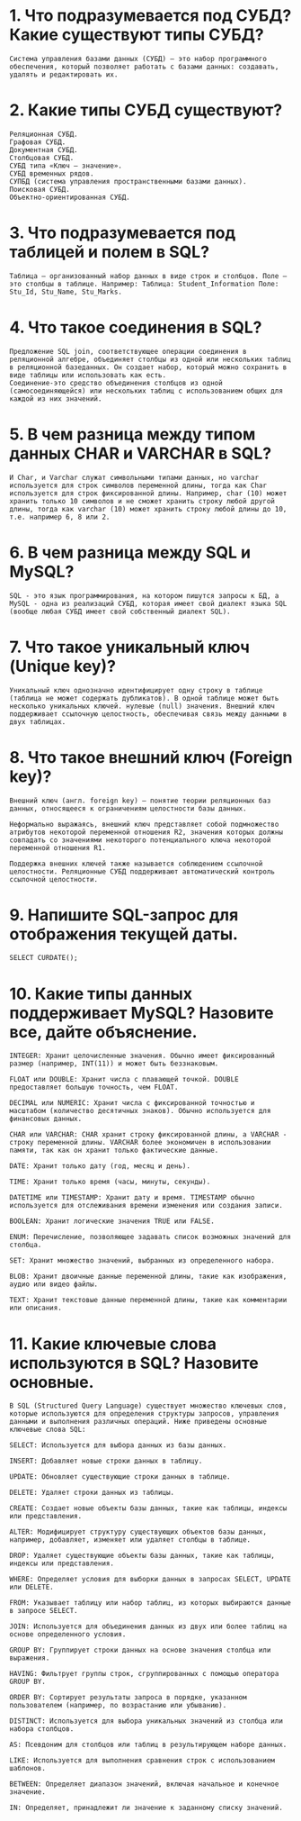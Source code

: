 <!DOCTYPE html>
<html lang="en">
<head>
    <meta charset="UTF-8">
    <meta name="viewport" content="width=device-width, initial-scale=1.0">
    <title>Ответы на вопросы</title>
</head>
<body>
    
#  1. Что подразумевается под СУБД? Какие существуют типы СУБД?
    Система управления базами данных (СУБД) — это набор программного обеспечения, который позволяет работать с базами данных: создавать, удалять и редактировать их.

# 2. Какие типы СУБД существуют?

    Реляционная СУБД.
    Графовая СУБД.
    Документная СУБД.
    Столбцовая СУБД.
    СУБД типа «Ключ — значение».
    СУБД временных рядов.
    СУПБД (система управления пространственными базами данных).
    Поисковая СУБД.
    Объектно-ориентированная СУБД.

# 3. Что подразумевается под таблицей и полем в SQL?

    Таблица — организованный набор данных в виде строк и столбцов. Поле — это столбцы в таблице. Например: Таблица: Student_Information Поле: Stu_Id, Stu_Name, Stu_Marks.

# 4. Что такое соединения в SQL?

    Предложение SQL join, соответствующее операции соединения в реляционной алгебре, объединяет столбцы из одной или нескольких таблиц в реляционной базеданных. Он создает набор, который можно сохранить в виде таблицы или использовать как есть.
    Соединение-это средство объединения столбцов из одной (самосоединяющейся) или нескольких таблиц с использованием общих для каждой из них значений.

# 5. В чем разница между типом данных CHAR и VARCHAR в SQL?

    И Char, и Varchar служат символьными типами данных, но varchar используется для строк символов переменной длины, тогда как Char используется для строк фиксированной длины. Например, char (10) может хранить только 10 символов и не сможет хранить строку любой другой длины, тогда как varchar (10) может хранить строку любой длины до 10, т.е. например 6, 8 или 2.

# 6. В чем разница между SQL и MySQL?

    SQL - это язык программирования, на котором пишутся запросы к БД, а MySQL - одна из реализаций СУБД, которая имеет свой диалект языка SQL (вообще любая СУБД имеет свой собственный диалект SQL).

# 7. Что такое уникальный ключ (Unique key)?

    Уникальный ключ однозначно идентифицирует одну строку в таблице (таблица не может содержать дубликатов). В одной таблице может быть несколько уникальных ключей. нулевые (null) значения. Внешний ключ поддерживает ссылочную целостность, обеспечивая связь между данными в двух таблицах.

# 8. Что такое внешний ключ (Foreign key)?

    Внешний ключ (англ. foreign key) — понятие теории реляционных баз данных, относящееся к ограничениям целостности базы данных.

    Неформально выражаясь, внешний ключ представляет собой подмножество атрибутов некоторой переменной отношения R2, значения которых должны совпадать со значениями некоторого потенциального ключа некоторой переменной отношения R1.

    Поддержка внешних ключей также называется соблюдением ссылочной целостности. Реляционные СУБД поддерживают автоматический контроль ссылочной целостности.

# 9. Напишите SQL-запрос для отображения текущей даты.

    SELECT CURDATE();

# 10. Какие типы данных поддерживает MySQL? Назовите все, дайте объяснение.

    INTEGER: Хранит целочисленные значения. Обычно имеет фиксированный размер (например, INT(11)) и может быть беззнаковым.

    FLOAT или DOUBLE: Хранит числа с плавающей точкой. DOUBLE предоставляет большую точность, чем FLOAT.

    DECIMAL или NUMERIC: Хранит числа с фиксированной точностью и масштабом (количество десятичных знаков). Обычно используется для финансовых данных.

    CHAR или VARCHAR: CHAR хранит строку фиксированной длины, а VARCHAR - строку переменной длины. VARCHAR более экономичен в использовании памяти, так как он хранит только фактические данные.

    DATE: Хранит только дату (год, месяц и день).

    TIME: Хранит только время (часы, минуты, секунды).

    DATETIME или TIMESTAMP: Хранит дату и время. TIMESTAMP обычно используется для отслеживания времени изменения или создания записи.

    BOOLEAN: Хранит логические значения TRUE или FALSE.

    ENUM: Перечисление, позволяющее задавать список возможных значений для столбца.

    SET: Хранит множество значений, выбранных из определенного набора.

    BLOB: Хранит двоичные данные переменной длины, такие как изображения, аудио или видео файлы.

    TEXT: Хранит текстовые данные переменной длины, такие как комментарии или описания.

# 11. Какие ключевые слова используются в SQL? Назовите основные.

    В SQL (Structured Query Language) существует множество ключевых слов, которые используются для определения структуры запросов, управления данными и выполнения различных операций. Ниже приведены основные ключевые слова SQL:

    SELECT: Используется для выбора данных из базы данных.

    INSERT: Добавляет новые строки данных в таблицу.

    UPDATE: Обновляет существующие строки данных в таблице.

    DELETE: Удаляет строки данных из таблицы.

    CREATE: Создает новые объекты базы данных, такие как таблицы, индексы или представления.

    ALTER: Модифицирует структуру существующих объектов базы данных, например, добавляет, изменяет или удаляет столбцы в таблице.

    DROP: Удаляет существующие объекты базы данных, такие как таблицы, индексы или представления.

    WHERE: Определяет условия для выборки данных в запросах SELECT, UPDATE или DELETE.

    FROM: Указывает таблицу или набор таблиц, из которых выбираются данные в запросе SELECT.

    JOIN: Используется для объединения данных из двух или более таблиц на основе определенного условия.

    GROUP BY: Группирует строки данных на основе значения столбца или выражения.

    HAVING: Фильтрует группы строк, сгруппированных с помощью оператора GROUP BY.

    ORDER BY: Сортирует результаты запроса в порядке, указанном пользователем (например, по возрастанию или убыванию).

    DISTINCT: Используется для выбора уникальных значений из столбца или набора столбцов.

    AS: Псевдоним для столбцов или таблиц в результирующем наборе данных.

    LIKE: Используется для выполнения сравнения строк с использованием шаблонов.

    BETWEEN: Определяет диапазон значений, включая начальное и конечное значение.

    IN: Определяет, принадлежит ли значение к заданному списку значений.

</body>
</html>
